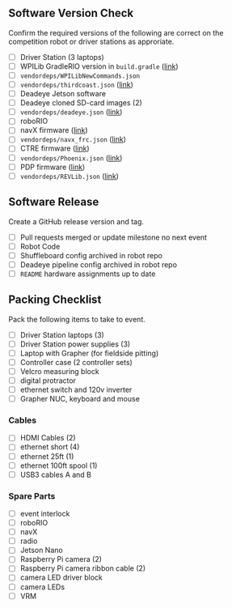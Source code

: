 ﻿## Software Version Check
Confirm the required versions of the following are correct on the competition robot or driver stations as approriate.

- [ ] Driver Station (3 laptops)
- [ ] WPILib GradleRIO version in `build.gradle` ([link](https://github.com/wpilibsuite/allwpilib/releases))
- [ ] `vendordeps/WPILibNewCommands.json`
- [ ] `vendordeps/thirdcoast.json` ([link](https://github.com/strykeforce/thirdcoast/releases))
- [ ] Deadeye Jetson software
- [ ] Deadeye cloned SD-card images (2) 
- [ ] `vendordeps/deadeye.json` ([link](https://github.com/strykeforce/deadeye/releases))
- [ ] roboRIO
- [ ] navX firmware ([link](https://www.kauailabs.com/navx-mxp/))
- [ ] `vendordeps/navx_frc.json` ([link](https://www.kauailabs.com/dist/frc/2022/navx_frc.json))
- [ ] CTRE firmware ([link](https://store.ctr-electronics.com/software/))
- [ ] `vendordeps/Phoenix.json` ([link](https://maven.ctr-electronics.com/release/com/ctre/phoenix/Phoenix-frc2022-latest.json))
- [ ] PDP firmware ([link](https://docs.revrobotics.com/rev-11-1850/software-resources/power-distribution-hub-firmware-changelog))
- [ ] `vendordeps/REVLib.json` ([link](https://software-metadata.revrobotics.com/REVLib.json))

## Software Release

Create a GitHub release version and tag.

- [ ] Pull requests merged or update milestone no next event
- [ ] Robot Code
- [ ] Shuffleboard config archived in robot repo
- [ ] Deadeye pipeline config archived in robot repo
- [ ] `README` hardware assignments up to date

## Packing Checklist

Pack the following items to take to event.

- [ ] Driver Station laptops (3)
- [ ] Driver Station power supplies (3)
- [ ] Laptop with Grapher (for fieldside pitting)
- [ ] Controller case (2 controller sets)
- [ ] Velcro measuring block
- [ ] digital protractor
- [ ] ethernet switch and 120v inverter
- [ ] Grapher NUC, keyboard and mouse

### Cables

- [ ] HDMI Cables (2)
- [ ] ethernet short (4)
- [ ] ethernet 25ft (1)
- [ ] ethernet 100ft spool (1)
- [ ] USB3 cables A and B

### Spare Parts

- [ ] event interlock
- [ ] roboRIO
- [ ] navX
- [ ] radio
- [ ] Jetson Nano
- [ ] Raspberry Pi camera (2)
- [ ] Raspberry Pi camera ribbon cable (2)
- [ ] camera LED driver block
- [ ] camera LEDs
- [ ] VRM

